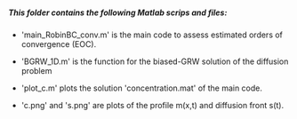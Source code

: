 ##### This folder contains the following Matlab scrips and files:


- 'main_RobinBC_conv.m' is the main code to assess estimated orders of convergence (EOC).

- 'BGRW_1D.m' is the function for the biased-GRW solution of the diffusion problem 

- 'plot_c.m' plots the solution 'concentration.mat' of the main code. 
	
- 'c.png' and 's.png' are plots of the profile m(x,t) and diffusion front s(t).
